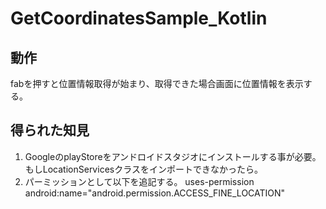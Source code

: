 # GetCoordinatesSample_Kotlin

## 動作

fabを押すと位置情報取得が始まり、取得できた場合画面に位置情報を表示する。


## 得られた知見

1. GoogleのplayStoreをアンドロイドスタジオにインストールする事が必要。もしLocationServicesクラスをインポートできなかったら。
1. パーミッションとして以下を追記する。 uses-permission android:name="android.permission.ACCESS_FINE_LOCATION"
